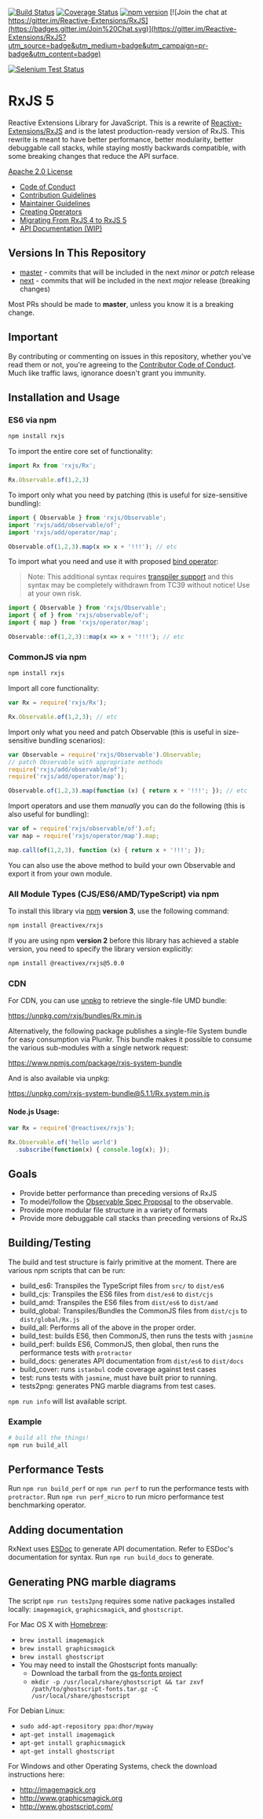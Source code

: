 [![Build Status](https://travis-ci.org/ReactiveX/rxjs.svg?branch=master)](https://travis-ci.org/ReactiveX/rxjs)
[![Coverage Status](https://coveralls.io/repos/github/ReactiveX/rxjs/badge.svg?branch=master)](https://coveralls.io/github/ReactiveX/rxjs?branch=master)
[![npm version](https://badge.fury.io/js/%40reactivex%2Frxjs.svg)](http://badge.fury.io/js/%40reactivex%2Frxjs)
[![Join the chat at https://gitter.im/Reactive-Extensions/RxJS](https://badges.gitter.im/Join%20Chat.svg)](https://gitter.im/Reactive-Extensions/RxJS?utm_source=badge&utm_medium=badge&utm_campaign=pr-badge&utm_content=badge)

[![Selenium Test Status](https://saucelabs.com/browser-matrix/rxjs5.svg)](https://saucelabs.com/u/rxjs5)

# RxJS 5

Reactive Extensions Library for JavaScript. This is a rewrite of [Reactive-Extensions/RxJS](https://github.com/Reactive-Extensions/RxJS) and is the latest production-ready version of RxJS. This rewrite is meant to have better performance, better modularity, better debuggable call stacks, while staying mostly backwards compatible, with some breaking changes that reduce the API surface.

[Apache 2.0 License](LICENSE.txt)

- [Code of Conduct](CODE_OF_CONDUCT.md)
- [Contribution Guidelines](CONTRIBUTING.md)
- [Maintainer Guidelines](doc/maintainer-guidelines.md)
- [Creating Operators](doc/operator-creation.md)
- [Migrating From RxJS 4 to RxJS 5](MIGRATION.md)
- [API Documentation (WIP)](http://reactivex.io/rxjs)

## Versions In This Repository

- [master](https://github.com/ReactiveX/rxjs/commits/master) - commits that will be included in the next _minor_ or _patch_ release
- [next](https://github.com/ReactiveX/rxjs/commits/next) - commits that will be included in the next _major_ release (breaking changes)

Most PRs should be made to **master**, unless you know it is a breaking change.

## Important

By contributing or commenting on issues in this repository, whether you've read them or not, you're agreeing to the [Contributor Code of Conduct](CODE_OF_CONDUCT.md). Much like traffic laws, ignorance doesn't grant you immunity.

## Installation and Usage

### ES6 via npm

```sh
npm install rxjs
```

To import the entire core set of functionality:

```js
import Rx from 'rxjs/Rx';

Rx.Observable.of(1,2,3)
```

To import only what you need by patching (this is useful for size-sensitive bundling):

```js
import { Observable } from 'rxjs/Observable';
import 'rxjs/add/observable/of';
import 'rxjs/add/operator/map';

Observable.of(1,2,3).map(x => x + '!!!'); // etc
```

To import what you need and use it with proposed [bind operator](https://github.com/tc39/proposal-bind-operator):

> Note: This additional syntax requires [transpiler support](http://babeljs.io/docs/plugins/transform-function-bind/) and this syntax may be completely withdrawn from TC39 without notice! Use at your own risk.

```js
import { Observable } from 'rxjs/Observable';
import { of } from 'rxjs/observable/of';
import { map } from 'rxjs/operator/map';

Observable::of(1,2,3)::map(x => x + '!!!'); // etc
```

### CommonJS via npm

```sh
npm install rxjs
```

Import all core functionality:

```js
var Rx = require('rxjs/Rx');

Rx.Observable.of(1,2,3); // etc
```

Import only what you need and patch Observable (this is useful in size-sensitive bundling scenarios):

```js
var Observable = require('rxjs/Observable').Observable;
// patch Observable with appropriate methods
require('rxjs/add/observable/of');
require('rxjs/add/operator/map');

Observable.of(1,2,3).map(function (x) { return x + '!!!'; }); // etc
```

Import operators and use them _manually_ you can do the following (this is also useful for bundling):

```js
var of = require('rxjs/observable/of').of;
var map = require('rxjs/operator/map').map;

map.call(of(1,2,3), function (x) { return x + '!!!'; });
```

You can also use the above method to build your own Observable and export it from your own module.


### All Module Types (CJS/ES6/AMD/TypeScript) via npm

To install this library via [npm](https://www.npmjs.org) **version 3**, use the following command:

```sh
npm install @reactivex/rxjs
```

If you are using npm **version 2** before this library has achieved a stable version, you need to specify the library version explicitly:

```sh
npm install @reactivex/rxjs@5.0.0
```

### CDN

For CDN, you can use [unpkg](https://unpkg.com/) to retrieve the single-file UMD
bundle:

https://unpkg.com/rxjs/bundles/Rx.min.js

Alternatively, the following package publishes a single-file System bundle for
easy consumption via Plunkr. This bundle makes it possible to consume the
various sub-modules with a single network request:

https://www.npmjs.com/package/rxjs-system-bundle

And is also available via unpkg:

https://unpkg.com/rxjs-system-bundle@5.1.1/Rx.system.min.js

#### Node.js Usage:

```js
var Rx = require('@reactivex/rxjs');

Rx.Observable.of('hello world')
  .subscribe(function(x) { console.log(x); });
```

## Goals

- Provide better performance than preceding versions of RxJS
- To model/follow the [Observable Spec Proposal](https://github.com/zenparsing/es-observable) to the observable.
- Provide more modular file structure in a variety of formats
- Provide more debuggable call stacks than preceding versions of RxJS

## Building/Testing

The build and test structure is fairly primitive at the moment. There are various npm scripts that can be run:

- build_es6: Transpiles the TypeScript files from `src/` to `dist/es6`
- build_cjs: Transpiles the ES6 files from `dist/es6` to `dist/cjs`
- build_amd: Transpiles the ES6 files from `dist/es6` to `dist/amd`
- build_global: Transpiles/Bundles the CommonJS files from `dist/cjs` to `dist/global/Rx.js`
- build_all: Performs all of the above in the proper order.
- build_test: builds ES6, then CommonJS, then runs the tests with `jasmine`
- build_perf: builds ES6, CommonJS, then global, then runs the performance tests with `protractor`
- build_docs: generates API documentation from `dist/es6` to `dist/docs`
- build_cover: runs `istanbul` code coverage against test cases
- test: runs tests with `jasmine`, must have built prior to running.
- tests2png: generates PNG marble diagrams from test cases.

`npm run info` will list available script.

### Example

```sh
# build all the things!
npm run build_all
```

## Performance Tests

Run `npm run build_perf` or `npm run perf` to run the performance tests with `protractor`.
Run `npm run perf_micro` to run micro performance test benchmarking operator.

## Adding documentation
RxNext uses [ESDoc](https://esdoc.org/) to generate API documentation. Refer to ESDoc's documentation for syntax. Run `npm run build_docs` to generate.

## Generating PNG marble diagrams

The script `npm run tests2png` requires some native packages installed locally: `imagemagick`, `graphicsmagick`, and `ghostscript`.

For Mac OS X with [Homebrew](http://brew.sh/):

- `brew install imagemagick`
- `brew install graphicsmagick`
- `brew install ghostscript`
- You may need to install the Ghostscript fonts manually:
  - Download the tarball from the [gs-fonts project](https://sourceforge.net/projects/gs-fonts)
  - `mkdir -p /usr/local/share/ghostscript && tar zxvf /path/to/ghostscript-fonts.tar.gz -C /usr/local/share/ghostscript`

For Debian Linux:

- `sudo add-apt-repository ppa:dhor/myway`
- `apt-get install imagemagick`
- `apt-get install graphicsmagick`
- `apt-get install ghostscript`

For Windows and other Operating Systems, check the download instructions here:

- http://imagemagick.org
- http://www.graphicsmagick.org
- http://www.ghostscript.com/
